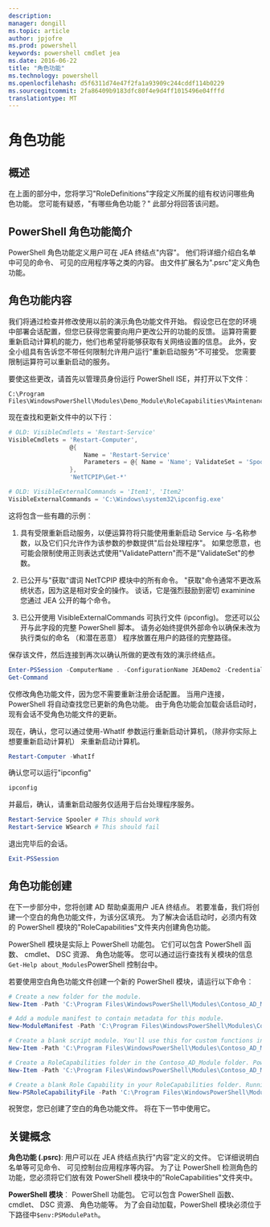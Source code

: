 ```yaml
---
description: 
manager: dongill
ms.topic: article
author: jpjofre
ms.prod: powershell
keywords: powershell cmdlet jea
ms.date: 2016-06-22
title: "角色功能"
ms.technology: powershell
ms.openlocfilehash: d5f6311d74e47f2fa1a93909c244cddf114b0229
ms.sourcegitcommit: 2fa86409b9183dfc80f4e9d4ff1015496e04fffd
translationtype: MT
---
```

# 角色功能

## 概述
在上面的部分中，您将学习"RoleDefinitions"字段定义所属的组有权访问哪些角色功能。
您可能有疑惑，"有哪些角色功能？"
此部分将回答该问题。  

## PowerShell 角色功能简介
PowerShell 角色功能定义用户可在 JEA 终结点"内容"。
他们将详细介绍白名单中可见的命令、 可见的应用程序等之类的内容。
由文件扩展名为".psrc"定义角色功能。

## 角色功能内容
我们将通过检查并修改使用以前的演示角色功能文件开始。
假设您已在您的环境中部署会话配置，但您已获得您需要向用户更改公开的功能的反馈。
运算符需要重新启动计算机的能力，他们也希望将能够获取有关网络设置的信息。
此外，安全小组具有告诉您不带任何限制允许用户运行"重新启动服务"不可接受。
您需要限制运算符可以重新启动的服务。

要使这些更改，请首先以管理员身份运行 PowerShell ISE，并打开以下文件︰

```
C:\Program Files\WindowsPowerShell\Modules\Demo_Module\RoleCapabilities\Maintenance.psrc
```

现在查找和更新文件中的以下行︰

```PowerShell
# OLD: VisibleCmdlets = 'Restart-Service'
VisibleCmdlets = 'Restart-Computer',
                 @{
                     Name = 'Restart-Service'
                     Parameters = @{ Name = 'Name'; ValidateSet = 'Spooler' }
                 },
                 'NetTCPIP\Get-*'

# OLD: VisibleExternalCommands = 'Item1', 'Item2'
VisibleExternalCommands = 'C:\Windows\system32\ipconfig.exe'
```

这将包含一些有趣的示例︰

1.  具有受限重新启动服务，以便运算符将只能使用重新启动 Service 与-名称参数，以及它们只允许作为该参数的参数提供"后台处理程序"。
如果您愿意，也可能会限制使用正则表达式使用"ValidatePattern"而不是"ValidateSet"的参数。

2.  已公开与"获取"谓词 NetTCPIP 模块中的所有命令。
"获取"命令通常不更改系统状态，因为这是相对安全的操作。
谈话，它是强烈鼓励到密切 examinine 您通过 JEA 公开的每个命令。

3.  已公开使用 VisibleExternalCommands 可执行文件 (ipconfig)。
您还可以公开与此字段的完整 PowerShell 脚本。
请务必始终提供外部命令以确保未改为执行类似的命名 （和潜在恶意） 程序放置在用户的路径的完整路径。

保存该文件，然后连接到再次以确认所做的更改有效的演示终结点。

```PowerShell
Enter-PSSession -ComputerName . -ConfigurationName JEADemo2 -Credential $NonAdminCred
Get-Command
```
仅修改角色功能文件，因为您不需要重新注册会话配置。
当用户连接，PowerShell 将自动查找您已更新的角色功能。
由于角色功能会加载会话启动时，现有会话不受角色功能文件的更新。

现在，确认，您可以通过使用-WhatIf 参数运行重新启动计算机，（除非你实际上想要重新启动计算机） 来重新启动计算机。

```PowerShell
Restart-Computer -WhatIf
```

确认您可以运行"ipconfig"

```PowerShell
ipconfig
```

并最后，确认，请重新启动服务仅适用于后台处理程序服务。

```PowerShell
Restart-Service Spooler # This should work
Restart-Service WSearch # This should fail
```

退出完毕后的会话。

```PowerShell
Exit-PSSession
```

## 角色功能创建
在下一步部分中，您将创建 AD 帮助桌面用户 JEA 终结点。
若要准备，我们将创建一个空白的角色功能文件，为该分区填充。
为了解决会话启动时，必须内有效的 PowerShell 模块的"RoleCapabilities"文件夹内创建角色功能。

PowerShell 模块是实际上 PowerShell 功能包。
它们可以包含 PowerShell 函数、 cmdlet、 DSC 资源、 角色功能等。
您可以通过运行查找有关模块的信息`Get-Help about_Modules`PowerShell 控制台中。

若要使用空白角色功能文件创建一个新的 PowerShell 模块，请运行以下命令︰  

```PowerShell
# Create a new folder for the module.
New-Item -Path 'C:\Program Files\WindowsPowerShell\Modules\Contoso_AD_Module' -ItemType Directory

# Add a module manifest to contain metadata for this module.
New-ModuleManifest -Path 'C:\Program Files\WindowsPowerShell\Modules\Contoso_AD_Module\Contoso_AD_Module.psd1' -RootModule Contoso_AD_Module.psm1

# Create a blank script module. You'll use this for custom functions in the next section.
New-Item -Path 'C:\Program Files\WindowsPowerShell\Modules\Contoso_AD_Module\Contoso_AD_Module.psm1' -ItemType File

# Create a RoleCapabilities folder in the Contoso_AD_Module folder. PowerShell expects Role Capabilities to be located in a "RoleCapabilities" folder within a module.
New-Item -Path 'C:\Program Files\WindowsPowerShell\Modules\Contoso_AD_Module\RoleCapabilities' -ItemType Directory

# Create a blank Role Capability in your RoleCapabilities folder. Running this command without any additional parameters just creates a blank template.
New-PSRoleCapabilityFile -Path 'C:\Program Files\WindowsPowerShell\Modules\Contoso_AD_Module\RoleCapabilities\ADHelpDesk.psrc'
```

祝贺您，您已创建了空白的角色功能文件。
将在下一节中使用它。

## 关键概念
**角色功能 (.psrc)**: 用户可以在 JEA 终结点执行"内容"定义的文件。
它详细说明白名单等可见命令、 可见控制台应用程序等内容。
为了让 PowerShell 检测角色的功能，您必须将它们放有效 PowerShell 模块中的"RoleCapabilities"文件夹中。

**PowerShell 模块**︰ PowerShell 功能包。
它可以包含 PowerShell 函数、 cmdlet、 DSC 资源、 角色功能等。
为了会自动加载，PowerShell 模块必须位于下路径中`$env:PSModulePath`。

